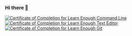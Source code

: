 ### Hi there 👋

<!--
**shreyas314159/shreyas314159** is a ✨ _special_ ✨ repository because its `README.md` (this file) appears on your GitHub profile.

Here are some ideas to get you started:

- 🔭 I’m currently working on ...
- 🌱 I’m currently learning ...
- 👯 I’m looking to collaborate on ...
- 🤔 I’m looking for help with ...
- 💬 Ask me about ...
- 📫 How to reach me: ...
- 😄 Pronouns: ...
- ⚡ Fun fact: ...
-->

<a href="https://www.learnenough.com/certificates/shreyas314159"><img src="https://www.learnenough.com/certificates/shreyas314159/command-line-tutorial.svg" alt="Certificate of Completion for Learn Enough Command Line"></a><a href="https://www.learnenough.com/certificates/shreyas314159"><img src="https://www.learnenough.com/certificates/shreyas314159/text-editor-tutorial.svg" alt="Certificate of Completion for Learn Enough Text Editor"></a><a href="https://www.learnenough.com/certificates/shreyas314159"><img src="https://www.learnenough.com/certificates/shreyas314159/git-tutorial.svg" alt="Certificate of Completion for Learn Enough Git"></a>
